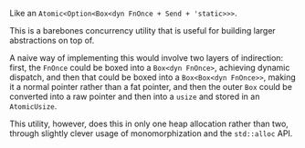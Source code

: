Like an `Atomic<Option<Box<dyn FnOnce + Send + 'static>>>`.

This is a barebones concurrency utility that is useful for building larger
abstractions on top of.

A naive way of implementing this would involve two layers of indirection:
first, the `FnOnce` could be boxed into a `Box<dyn FnOnce>`, achieving
dynamic dispatch, and then that could be boxed into a
`Box<Box<dyn FnOnce>>`, making it a normal pointer rather than a fat
pointer, and then the outer `Box` could be converted into a raw pointer and
then into a `usize` and stored in an `AtomicUsize`.

This utility, however, does this in only one heap allocation rather than
two, through slightly clever usage of monomorphization and the `std::alloc`
API.
